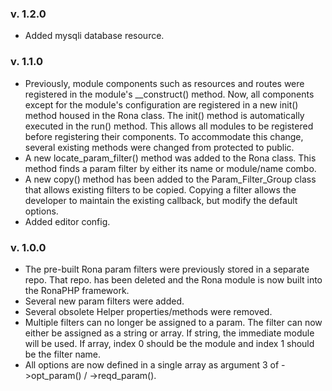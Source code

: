 ### v. 1.2.0

- Added mysqli database resource.

### v. 1.1.0

- Previously, module components such as resources and routes were registered in the module's __construct() method. Now, all components except for the module's configuration are registered in a new init() method housed in the Rona class. The init() method is automatically executed in the run() method. This allows all modules to be registered before registering their components. To accommodate this change, several existing methods were changed from protected to public.
- A new locate_param_filter() method was added to the Rona class. This method finds a param filter by either its name or module/name combo.
- A new copy() method has been added to the Param_Filter_Group class that allows existing filters to be copied. Copying a filter allows the developer to maintain the existing callback, but modify the default options.
- Added editor config.

### v. 1.0.0

- The pre-built Rona param filters were previously stored in a separate repo. That repo. has been deleted and the Rona module is now built into the RonaPHP framework.
- Several new param filters were added.
- Several obsolete Helper properties/methods were removed.
- Multiple filters can no longer be assigned to a param. The filter can now either be assigned as a string or array. If string, the immediate module will be used. If array, index 0 should be the module and index 1 should be the filter name.
- All options are now defined in a single array as argument 3 of ->opt_param() / ->reqd_param().